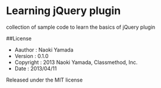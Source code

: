 Learning jQuery plugin
=====================

collection of sample code to learn the basics of jQuery plugin

##License
- Aauthor : Naoki Yamada
- Version : 0.1.0
- Copyright : 2013 Naoki Yamada, Classmethod, Inc.
- Date : 2013/04/11

Released under the MIT license
